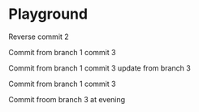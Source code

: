 # Playground
Reverse commit 2

Commit from branch 1 commit 3


Commit from branch 1 commit 3
update from branch 3

Commit from branch 1 commit 3

Commit froom branch 3 at evening

